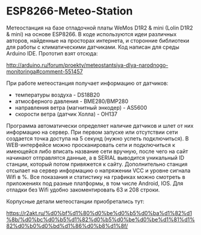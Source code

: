 # ESP8266-Meteo-Station
Метеостанция на базе отладочной платы WeMos D1R2 & mini (Lolin D1R2 & mini) на основе ESP8266.
В коде используются идеи различных авторов, найденные на просторах интернета, и сторонние библиотеки для работы с климатическими датчиками.
Код написан для среды Arduino IDE. Прототип взят отсюда:

http://arduino.ru/forum/proekty/meteostantsiya-dlya-narodnogo-monitoringa#comment-551457

При работе метеостанция получает информацию от датчиков:
* температуры воздуха - DS18B20
* атмосферного давления - BME280/BMP280
* направления ветра (магнитный энкодер) - AS5600
* скорости ветра (датчик Холла) - OH137

Программа автоматически определяет наличие датчиков и шлет от них информацию на сервер. При первом запуске или отсутствии сети создается точка доступа на 5 секунд (нужно успеть подключиться). В WEB-интерфейсе можно просканировать сети и подключиться к имеющейся либо вписать название сети вручную, после чего на сайт начинают отправлятся данные, а в SERIAL выводится уникальный ID станции, который потом привяжется к сайту. Дополнительно станция отсылает на сервер информацию о напряжении VCC и уровне сигнала Wifi в %. Все показания и статистику на графиках можно смотреть в приложениях под разные платформы, в том числе Android, IOS. Для отладки без Wifi удобно закоментировать 63 и 208 строки.

Корпусные детали метеостанции приобретались тут:

https://r2akt.ru/%d0%bf%d1%80%d0%be%d0%b5%d0%ba%d1%82%d1%8b/%d0%bc%d0%b5%d1%82%d0%b5%d0%be%d0%be%d1%81%d1%82%d0%b0%d0%bd%d1%86%d0%b8%d1%8f/
